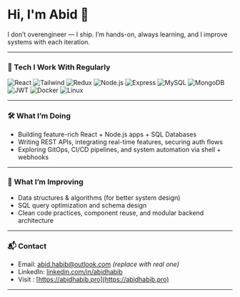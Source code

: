 # Hi, I'm Abid 👋


I don’t overengineer — I ship. I’m hands-on, always learning, and I improve systems with each iteration.

---

### 🔧 Tech I Work With Regularly

<p>
  <img alt="React" src="https://img.shields.io/badge/-React-45b8d8?style=flat-square&logo=react&logoColor=white" />
  <img alt="Tailwind" src="https://img.shields.io/badge/-Tailwind_CSS-38B2AC?style=flat-square&logo=tailwind-css&logoColor=white" />
  <img alt="Redux" src="https://img.shields.io/badge/-Redux-764ABC?style=flat-square&logo=redux&logoColor=white" />
  <img alt="Node.js" src="https://img.shields.io/badge/-Node.js-43853d?style=flat-square&logo=node.js&logoColor=white" />
  <img alt="Express" src="https://img.shields.io/badge/-Express-000000?style=flat-square&logo=express&logoColor=white" />
  <img alt="MySQL" src="https://img.shields.io/badge/-MySQL-4479A1?style=flat-square&logo=mysql&logoColor=white" />
  <img alt="MongoDB" src="https://img.shields.io/badge/-MongoDB-13aa52?style=flat-square&logo=mongodb&logoColor=white" />
  <img alt="JWT" src="https://img.shields.io/badge/-JWT-000000?style=flat-square&logo=jsonwebtokens&logoColor=white" />
  <img alt="Docker" src="https://img.shields.io/badge/-Docker-2496ED?style=flat-square&logo=docker&logoColor=white" />
  <img alt="Linux" src="https://img.shields.io/badge/-Linux-FCC624?style=flat-square&logo=linux&logoColor=black" />
</p>

---

### 🛠️ What I’m Doing

- Building feature-rich React + Node.js apps + SQL Databases 
- Writing REST APIs, integrating real-time features, securing auth flows
- Exploring GitOps, CI/CD pipelines, and system automation via shell + webhooks
---

### 🧩 What I’m Improving

- Data structures & algorithms (for better system design)
- SQL query optimization and schema design
- Clean code practices, component reuse, and modular backend architecture

---

### 📬 Contact

- Email: abid.habib@outlook.com *(replace with real one)*
- LinkedIn: [linkedin.com/in/abidhabib](https://www.linkedin.com/in/abid-h-b8056a242)
- Visit : [https://abidhabib.pro](https://abidhabib.pro)
  
---
